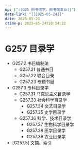 ```yaml
---
up: ["[[G25 图书馆学、图书馆事业]]"]
date-link: "[[2025-05-24]]"
date: 2025-05-24
ctime-p: 2025-05-24T20:54:22
---
```


# G257 目录学

- G257.2 书目编制法
	- G257.21 普通书目
	- G257.22 联合目录
	- G257.23 专题书目
- G257.3 专科目录学
	- G257.31 马克思主义目录学
	- G257.33 社会科学目录学
		- G257.34 文艺目录学
		- G257.35 史学目录学
	- G257.36 科学、技术目录学
		- G257.37 生物科学目录学
		- G257.38 医学目录学
		- G257.39 农业目录学
- [G257.5] 文摘、索引
